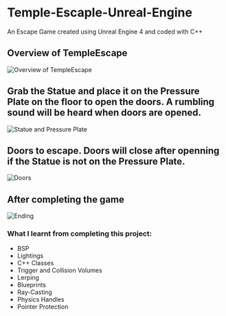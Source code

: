 # Temple-Escaple-Unreal-Engine
An Escape Game created using Unreal Engine 4 and coded with C++

## Overview of TempleEscape
![Overview of TempleEscape](https://github.com/cloudy3/Temple-Escaple-Unreal-Engine/tree/master/images/Overview.png)

## Grab the Statue and place it on the Pressure Plate on the floor to open the doors. A rumbling sound will be heard when doors are opened. 
![Statue and Pressure Plate](https://github.com/cloudy3/Temple-Escaple-Unreal-Engine/tree/master/images/Statue.png)

## Doors to escape. Doors will close after openning if the Statue is not on the Pressure Plate.
![Doors](https://github.com/cloudy3/Temple-Escaple-Unreal-Engine/tree/master/images/Doors.png)

## After completing the game
![Ending](https://github.com/cloudy3/Temple-Escaple-Unreal-Engine/tree/master/images/CherryBlossom.png)

### What I learnt from completing this project:
- BSP
- Lightings
- C++ Classes
- Trigger and Collision Volumes
- Lerping
- Blueprints
- Ray-Casting
- Physics Handles
- Pointer Protection
